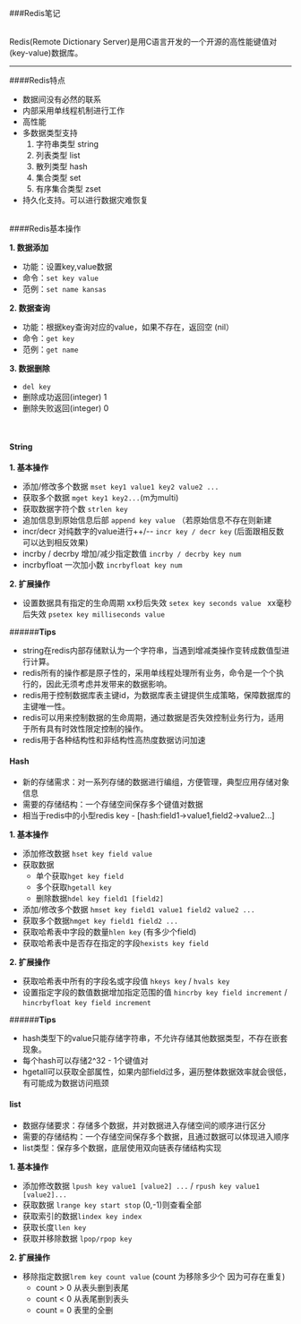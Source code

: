 ###Redis笔记  
  <br>
   

Redis(Remote Dictionary Server)是用C语言开发的一个开源的高性能键值对(key-value)数据库。

---
####Redis特点
- 数据间没有必然的联系
- 内部采用单线程机制进行工作
- 高性能
- 多数据类型支持
    1. 字符串类型 string
    2. 列表类型 list
    3. 散列类型 hash
    4. 集合类型 set
    5. 有序集合类型 zset
- 持久化支持。可以进行数据灾难恢复

<br>
####Redis基本操作  
<br>

**1. 数据添加**
- 功能：设置key,value数据
- 命令：`set key value `
- 范例：`set name kansas`

**2. 数据查询**

- 功能：根据key查询对应的value，如果不存在，返回空 (nil）
- 命令：`get key`
- 范例：`get name`

**3. 数据删除**

- `del key`
- 删除成功返回(integer) 1
- 删除失败返回(integer) 0

<br>


#### String

**1. 基本操作**
- 添加/修改多个数据 `mset key1 value1 key2 value2 ...`
- 获取多个数据 `mget key1 key2...`(m为multi)
- 获取数据字符个数 `strlen key`
- 追加信息到原始信息后部 `append key value` （若原始信息不存在则新建
- incr/decr 对纯数字的value进行++/-- `incr key / decr key` (后面跟相反数可以达到相反效果)
- incrby / decrby 增加/减少指定数值 `incrby / decrby key num`
- incrbyfloat 一次加小数  `incrbyfloat key num`

**2. 扩展操作**
- 设置数据具有指定的生命周期 
xx秒后失效 `setex key seconds value `
xx毫秒后失效 `psetex key milliseconds value`


######**Tips**
- string在redis内部存储默认为一个字符串，当遇到增减类操作变转成数值型进行计算。
- redis所有的操作都是原子性的，采用单线程处理所有业务，命令是一个个执行的，因此无须考虑并发带来的数据影响。
- redis用于控制数据库表主键id，为数据库表主键提供生成策略，保障数据库的主键唯一性。
- redis可以用来控制数据的生命周期，通过数据是否失效控制业务行为，适用于所有具有时效性限定控制的操作。
- redis用于各种结构性和非结构性高热度数据访问加速


#### Hash

- 新的存储需求：对一系列存储的数据进行编组，方便管理，典型应用存储对象信息
- 需要的存储结构：一个存储空间保存多个键值对数据
- 相当于redis中的小型redis key - [hash:field1->value1,field2->value2...]

**1. 基本操作**
- 添加修改数据 `hset key field value`
- 获取数据
   - 单个获取`hget key field`
   - 多个获取`hgetall key`
   - 删除数据`hdel key field1 [field2]`
- 添加/修改多个数据 `hmset key field1 value1 field2 value2 ...`
- 获取多个数据`hmget key field1 field2 ...`
- 获取哈希表中字段的数量`hlen key` (有多少个field)
- 获取哈希表中是否存在指定的字段`hexists key field`

**2. 扩展操作**
- 获取哈希表中所有的字段名或字段值 `hkeys key` / `hvals key`
- 设置指定字段的数值数据增加指定范围的值
`hincrby key field increment` / `hincrbyfloat key field increment`

######**Tips**
- hash类型下的value只能存储字符串，不允许存储其他数据类型，不存在嵌套现象。
- 每个hash可以存储2^32 - 1个键值对
- hgetall可以获取全部属性，如果内部field过多，遍历整体数据效率就会很低，有可能成为数据访问瓶颈

#### list

- 数据存储要求：存储多个数据，并对数据进入存储空间的顺序进行区分
- 需要的存储结构：一个存储空间保存多个数据，且通过数据可以体现进入顺序
- list类型：保存多个数据，底层使用双向链表存储结构实现

**1. 基本操作**
- 添加修改数据 `lpush key value1 [value2] ...` / `rpush key value1 [value2]... `
- 获取数据 `lrange key start stop` (0,-1)则查看全部
- 获取索引的数据`lindex key index`
- 获取长度`llen key`
- 获取并移除数据 `lpop/rpop key` 

**2. 扩展操作**
- 移除指定数据`lrem key count value` (count 为移除多少个 因为可存在重复)
   - count > 0 从表头删到表尾
   - count < 0 从表尾删到表头
   - count = 0 表里的全删

